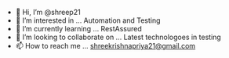 - 👋 Hi, I’m @shreep21
- 👀 I’m interested in ... Automation and Testing
- 🌱 I’m currently learning ... RestAssured
- 💞️ I’m looking to collaborate on ... Latest technologoes in testing
- 📫 How to reach me ... shreekrishnapriya21@gmail.com

<!---
shreep21/shreep21 is a ✨ special ✨ repository because its `README.md` (this file) appears on your GitHub profile.
You can click the Preview link to take a look at your changes.
--->
